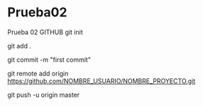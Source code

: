 # Prueba02
Prueba 02 GITHUB
git init

git add .

git commit -m "first commit"

git remote add origin https://github.com/NOMBRE_USUARIO/NOMBRE_PROYECTO.git

git push -u origin master

